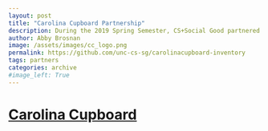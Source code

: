 ```yaml
---
layout: post
title: "Carolina Cupboard Partnership"
description: During the 2019 Spring Semester, CS+Social Good partnered with Carolina Cupboard to create a web application that manages the food pantry's inventory.  This application allows Carolina Cupboard to scan items into the inventory as they are donated, and delete items as they are claimed by visitors. 
author: Abby Brosnan
image: /assets/images/cc_logo.png
permalink: https://github.com/unc-cs-sg/carolinacupboard-inventory
tags: partners
categories: archive
#image_left: True
---
```


# [Carolina Cupboard](http://carolinacupboard.web.unc.edu/)

